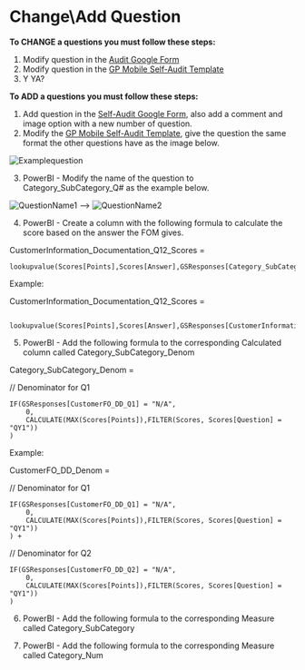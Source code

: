 # Change\Add Question

**To CHANGE a questions you must follow these steps:**
  1. Modify question in the [Audit Google Form](https://docs.google.com/a/sunholdings.net/forms/d/1m-N2uCmuza-nMP9X3PIZB8qMbnnpd9BxMiC8mz67CuU/edit?usp=forms_home&ths=true)
  2. Modify question in the [GP Mobile Self-Audit Template](https://docs.google.com/spreadsheets/d/1gQK_dDIeZ1Z_eRhKFbk8r1Si3okPYFzCQvTEWvB5kzc/edit#gid=0)
 3. Y YA?


**To ADD a questions you must follow these steps:**
  1. Add question in the [Self-Audit Google Form](https://docs.google.com/forms/d/1m-N2uCmuza-nMP9X3PIZB8qMbnnpd9BxMiC8mz67CuU/edit), also add a comment and image option with a new number of question.
  2. Modify the [GP Mobile Self-Audit Template](https://docs.google.com/spreadsheets/d/1gQK_dDIeZ1Z_eRhKFbk8r1Si3okPYFzCQvTEWvB5kzc/edit#gid=0), give the question the same format the other questions have as the image below.

![Examplequestion](https://user-images.githubusercontent.com/49915213/58108420-6e367000-7bb1-11e9-8702-a270a6b0cd62.PNG)

  3. PowerBI - Modify the name of the question to Category_SubCategory_Q# as the example below. 
  
![QuestionName1](https://user-images.githubusercontent.com/49915213/58109027-75aa4900-7bb2-11e9-8add-beb483d6417d.PNG) --> ![QuestionName2](https://user-images.githubusercontent.com/49915213/58109028-75aa4900-7bb2-11e9-8a85-e6739563944b.PNG)

  4. PowerBI - Create a column with the following formula to calculate the score based on the answer the FOM gives.
  
 CustomerInformation_Documentation_Q12_Scores =
  
    lookupvalue(Scores[Points],Scores[Answer],GSResponses[Category_SubCategory_Q#],Scores[Question],"QY/N#")
  
  Example:
  
 CustomerInformation_Documentation_Q12_Scores = 
  
     lookupvalue(Scores[Points],Scores[Answer],GSResponses[CustomerInformation_Documentation_Q12],Scores[Question],"QY10")

  
  5. PowerBI - Add the following formula to the corresponding Calculated column called Category_SubCategory_Denom
  
  Category_SubCategory_Denom = 

// Denominator for Q1

    IF(GSResponses[CustomerFO_DD_Q1] = "N/A",
        0, 
        CALCULATE(MAX(Scores[Points]),FILTER(Scores, Scores[Question] =  "QY1"))
    )

  Example:
  
CustomerFO_DD_Denom = 

// Denominator for Q1

    IF(GSResponses[CustomerFO_DD_Q1] = "N/A",
        0, 
        CALCULATE(MAX(Scores[Points]),FILTER(Scores, Scores[Question] =  "QY1"))
    ) +
    
// Denominator for Q2

    IF(GSResponses[CustomerFO_DD_Q2] = "N/A",
        0, 
        CALCULATE(MAX(Scores[Points]),FILTER(Scores, Scores[Question] = "QY1"))
    ) 
  
  
  6. PowerBI - Add the following formula to the corresponding Measure called Category_SubCategory
  
  
  
  7. PowerBI - Add the following formula to the corresponding Measure called Category_Num
  
  
  
  
  
  
